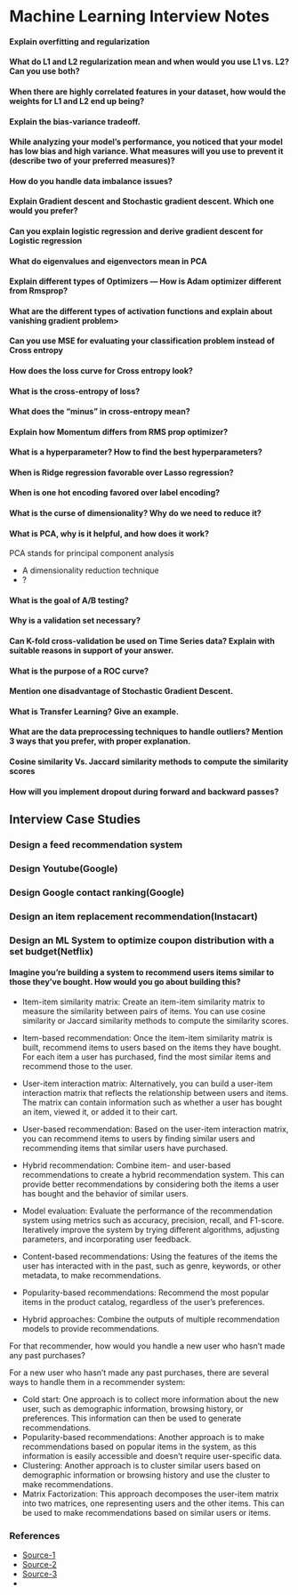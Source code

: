 # Machine Learning Interview Notes

#### Explain overfitting and regularization
#### What do L1 and L2 regularization mean and when would you use L1 vs. L2? Can you use both?
#### When there are highly correlated features in your dataset, how would the weights for L1 and L2 end up being?

#### Explain the bias-variance tradeoff.
#### While analyzing your model’s performance, you noticed that your model has low bias and high variance. What measures will you use to prevent it (describe two of your preferred measures)?

#### How do you handle data imbalance issues?
#### Explain Gradient descent and Stochastic gradient descent. Which one would you prefer?
#### Can you explain logistic regression and derive gradient descent for Logistic regression
#### What do eigenvalues and eigenvectors mean in PCA
#### Explain different types of Optimizers — How is Adam optimizer different from Rmsprop?
#### What are the different types of activation functions and explain about vanishing gradient problem>

#### Can you use MSE for evaluating your classification problem instead of Cross entropy

#### How does the loss curve for Cross entropy look?
#### What is the cross-entropy of loss?

#### What does the “minus” in cross-entropy mean?

#### Explain how Momentum differs from RMS prop optimizer?

####  What is a hyperparameter? How to find the best hyperparameters?

#### When is Ridge regression favorable over Lasso regression?


#### When is one hot encoding favored over label encoding?



#### What is the curse of dimensionality? Why do we need to reduce it?

#### What is PCA, why is it helpful, and how does it work?

PCA stands for principal component analysis

- A dimensionality reduction technique
- ?

#### What is the goal of A/B testing?

#### Why is a validation set necessary?
#### Can K-fold cross-validation be used on Time Series data? Explain with suitable reasons in support of your answer.

#### What is the purpose of a ROC curve?

#### Mention one disadvantage of Stochastic Gradient Descent.

#### What is Transfer Learning? Give an example.

#### What are the data preprocessing techniques to handle outliers? Mention 3 ways that you prefer, with proper explanation.

#### Cosine similarity Vs. Jaccard similarity methods to compute the similarity scores


#### How will you implement dropout during forward and backward passes?




## Interview Case Studies

###  Design a feed recommendation system
### Design Youtube(Google)
### Design Google contact ranking(Google)
### Design an item replacement recommendation(Instacart)
### Design an ML System to optimize coupon distribution with a set budget(Netflix)


####  Imagine you’re building a system to recommend users items similar to those they’ve bought. How would you go about building this?

- Item-item similarity matrix: Create an item-item similarity matrix to measure the similarity between pairs of items. You can use cosine similarity or Jaccard similarity methods to compute the similarity scores.
- Item-based recommendation: Once the item-item similarity matrix is built, recommend items to users based on the items they have bought. For each item a user has purchased, find the most similar items and recommend those to the user.
- User-item interaction matrix: Alternatively, you can build a user-item interaction matrix that reflects the relationship between users and items. The matrix can contain information such as whether a user has bought an item, viewed it, or added it to their cart.
- User-based recommendation: Based on the user-item interaction matrix, you can recommend items to users by finding similar users and recommending items that similar users have purchased.
- Hybrid recommendation: Combine item- and user-based recommendations to create a hybrid recommendation system. This can provide better recommendations by considering both the items a user has bought and the behavior of similar users.
- Model evaluation: Evaluate the performance of the recommendation system using metrics such as accuracy, precision, recall, and F1-score. Iteratively improve the system by trying different algorithms, adjusting parameters, and incorporating user feedback.

- Content-based recommendations: Using the features of the items the user has interacted with in the past, such as genre, keywords, or other metadata, to make recommendations.
- Popularity-based recommendations: Recommend the most popular items in the product catalog, regardless of the user’s preferences.
- Hybrid approaches: Combine the outputs of multiple recommendation models to provide recommendations.

For that recommender, how would you handle a new user who hasn’t made any past purchases?

For a new user who hasn’t made any past purchases, there are several ways to handle them in a recommender system:

- Cold start: One approach is to collect more information about the new user, such as demographic information, browsing history, or preferences. This information can then be used to generate recommendations.
- Popularity-based recommendations: Another approach is to make recommendations based on popular items in the system, as this information is easily accessible and doesn’t require user-specific data.
- Clustering: Another approach is to cluster similar users based on demographic information or browsing history and use the cluster to make recommendations.
- Matrix Factorization: This approach decomposes the user-item matrix into two matrices, one representing users and the other items. This can be used to make recommendations based on similar users or items.

### References 
- [Source-1](https://medium.com/bitgrit-data-science-publication/11-machine-learning-interview-questions-77650cb89918)
- [Source-2](https://medium.com/@reachpriyaa/how-to-crack-machine-learning-interviews-at-faang-78a2882a05c5)
- [Source-3](https://sukanyabag.medium.com/top-15-important-machine-learning-interview-questions-32e6093c70e2)
- 
